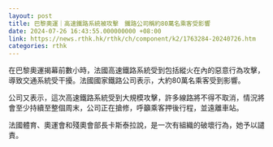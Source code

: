 ```yaml
---
layout: post
title: 巴黎奧運｜高速鐵路系統被攻擊　鐵路公司稱約80萬名乘客受影響
date: 2024-07-26 16:43:55.000000000 +08:00
link: https://news.rthk.hk/rthk/ch/component/k2/1763284-20240726.htm
categories: rthk
---
```


在巴黎奧運揭幕前數小時，法國高速鐵路系統受到包括縱火在內的惡意行為攻擊，導致交通系統受干擾。法國國家鐵路公司表示，大約80萬名乘客受到影響。

公司又表示，這次高速鐵路系統受到大規模攻擊，許多線路將不得不取消，情況將會至少持續至整個周末，公司正在搶修，呼籲乘客押後行程，並遠離車站。

法國體育、奧運會和殘奧會部長卡斯泰拉說，是一次有組織的破壞行為，她予以譴責。
